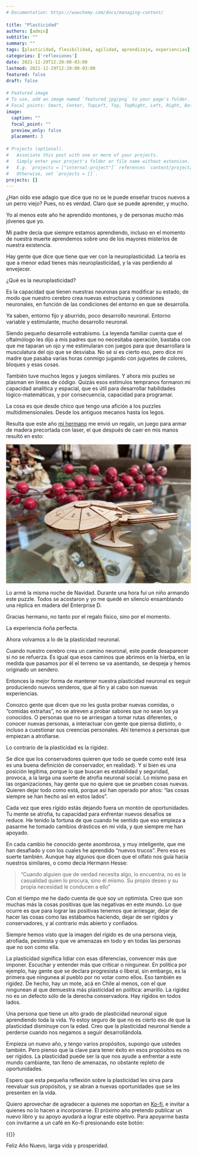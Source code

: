 ```yaml
---
# Documentation: https://wowchemy.com/docs/managing-content/

title: "Plasticidad"
authors: [admin]
subtitle: ""
summary: ""
tags: [plasticidad, flexibilidad, agilidad, aprendizaje, experiencias]
categories: ['reflexiones']
date: 2021-12-29T12:20:00-03:00
lastmod: 2021-12-29T12:20:00-03:00
featured: false
draft: false

# Featured image
# To use, add an image named `featured.jpg/png` to your page's folder.
# Focal points: Smart, Center, TopLeft, Top, TopRight, Left, Right, BottomLeft, Bottom, BottomRight.
image:
  caption: ""
  focal_point: ""
  preview_only: false
  placement: 3

# Projects (optional).
#   Associate this post with one or more of your projects.
#   Simply enter your project's folder or file name without extension.
#   E.g. `projects = ["internal-project"]` references `content/project/deep-learning/index.md`.
#   Otherwise, set `projects = []`.
projects: []
---
```


¿Han oído ese adagio que dice que no se le puede enseñar trucos nuevos a un perro viejo? Pues, no es verdad. Claro que se puede aprender, y mucho.

Yo al menos este año he aprendido montones, y de personas mucho más jóvenes que yo.

Mi padre decía que siempre estamos aprendiendo, incluso en el momento de nuestra muerte aprendemos sobre uno de los mayores misterios de nuestra existencia.

Hay gente que dice que tiene que ver con la neuroplasticidad. La teoría es que a menor edad tienes más neuroplasticidad, y la vas perdiendo al envejecer.

¿Qué es la neuroplasticidad?

Es la capacidad que tienen nuestras neuronas para modificar su estado, de modo que nuestro cerebro crea nuevas estructuras y conexiones neuronales, en función de las condiciones del entorno en que se desarrolla.

Ya saben, entorno fijo y aburrido, poco desarrollo neuronal. Entorno variable y estimulante, mucho desarrollo neuronal.

Siendo pequeño desarrollé estrabismo. La leyenda familiar cuenta que  el oftalmólogo les dijo a mis padres que no necesitaba operación, bastaba con que me taparan un ojo y me estimularan con juegos para que desarrollara la musculatura del ojo que se desviaba. No sé si es cierto eso, pero dice mi madre que pasaba varias horas conmigo jugando con juguetes de colores, bloques y esas cosas.

También tuve muchos legos y juegos similares. Y ahora mis puzles se plasman en lineas de código. Quizás esos estímulos tempranos formaron mi capacidad analítica y espacial, que es útil para desarrollar habilidades lógico-matemáticas, y por consecuencia, capacidad para programar.

La cosa es que desde chico que tengo una afición a los puzzles multidimensionales. Desde los antiguos mecanos hasta los legos.

Resulta que este año [mi hermano](http://www.ricardodiaz.org) me envió un regalo, un juego para armar de madera precortada con laser, el que después de caer en mis manos resultó en esto:

![](enterprise.jpg)

Lo armé la misma noche de Navidad. Durante una hora fui un niño armando este puzzle. Todos se acostaron y yo me quedé en silencio ensamblando una réplica en madera del Enterprise D.

Gracias hermano, no tanto por el regalo físico, sino por el momento.

La experiencia ñoña perfecta.

Ahora volvamos a lo de la plasticidad neuronal.

Cuando nuestro cerebro crea un camino neuronal, este puede desaparecer si no se refuerza. Es igual que esos caminos que abrimos en la hierba, en la medida que pasamos por él el terreno se va asentando, se despeja y hemos originado un sendero.

Entonces la mejor forma de mantener  nuestra plasticidad neuronal es seguir produciendo nuevos senderos, que al fin y al cabo son nuevas experiencias.

Conozco gente que dicen que no les gusta probar nuevas comidas, o “comidas extrañas”, no se atreven a probar sabores que no sean los ya conocidos. O personas que no se arriesgan a tomar rutas diferentes, o conocer nuevas personas, a interactuar con gente que piensa distinto, o incluso a cuestionar sus creencias personales. Ahí tenemos a personas que empiezan a atrofiarse.

Lo contrario de la plasticidad es la rigidez.

Se dice que los conservadores quieren que todo se quede como esté (esa es una buena definición de conservador, en realidad). Y si bien es una posición legítima, porque lo que buscan es estabilidad y seguridad, provoca, a la larga una suerte de atrofia neuronal social. Lo mismo pasa en las organizaciones, hay gente que no quiere que se prueben cosas nuevas. Quieren dejar todo como está, porque así han operado por años: “las cosas siempre se han hecho así en estos lados”.

Cada vez que eres rígido estás dejando fuera un montón de oportunidades. Tu mente se atrofia, tu capacidad para enfrentar nuevos desafíos se reduce. He tenido la fortuna de que cuando he sentido que eso empieza a pasarme he tomado cambios drásticos en mi vida, y que siempre me han apoyado.

En cada cambio he conocido gente asombrosa, y muy inteligente, que me han desafiado y con los cuales he aprendido “nuevos trucos”. Pero eso es suerte también. Aunque hay algunos que dicen que el olfato nos guía hacia nuestros similares, o como decía Hermann Hesse:

> “Cuando alguien que de verdad necesita algo, lo encuentra, no es la casualidad quien lo procura, sino él mismo. Su propio deseo y su propia necesidad le conducen a ello”

Con el tiempo me he dado cuenta de que soy un optimista. Creo que son muchas más la cosas positivas que las negativas en este mundo. Lo que ocurre es que para lograr las positivas tenemos que arriesgar, dejar de hacer las cosas como las estábamos haciendo, dejar de ser rígidos y conservadores, y al contrario más abierto y confiados.

Siempre hemos visto que la imagen del rígido es de una persona vieja, atrofiada, pesimista y que ve amenazas en todo y en todas las personas que no son como ella.

La plasticidad significa lidiar con esas diferencias, convencer más que imponer. Escuchar y entender más que criticar o ningunear. En política por ejemplo, hay gente que se declara progresista o liberal, sin embargo, es la primera que ningunea al pueblo por no votar como ellos. Eso también es rigidez. De hecho, hay un mote, acá en Chile al menos, con el que ningunean al que demuestra más plasticidad en política: amarillo. La rigidez no es un defecto sólo de la derecha conservadora. Hay rígidos en todos lados.

Una persona que tiene un alto grado de plasticidad neuronal sigue aprendiendo toda la vida. Yo estoy seguro de que no es cierto eso de que la plasticidad disminuye con la edad. Creo que la plasticidad neuronal tiende a perderse cuando nos negamos a seguir desarrollándola.  

Empieza un nuevo año, y tengo varios propósitos, supongo que ustedes también. Pero pienso que la clave para tener éxito en esos propósitos es no ser rígidos. La plasticidad puede ser la que nos ayude a enfrentar a este mundo cambiante, tan lleno de amenazas, no obstante repleto de oportunidades.

Espero que esta pequeña reflexión sobre la plasticidad les sirva para reevaluar sus propósitos, y se abran a nuevas oportunidades que se les presenten en la vida.

Quiero aprovechar de agradecer a quienes me soportan en [Ko-fi](https://ko-fi.com/lnds), e invitar a quienes no lo hacen a incorporarse. El próximo año pretendo publicar un nuevo libro y su apoyo ayudará a lograr este objetivo. Para apoyarme basta con invitarme a un café en Ko-fi presionando este botón:

{{<koffe >}}

Feliz Año Nuevo, larga vida y prosperidad.

